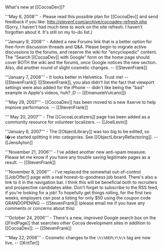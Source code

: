 What's new at [[CocoaDev]]?

'''May 6, 2008''' - Please read this possible plan for [[CocoaDev]] and send feedback if you like: http://stevenf.com/archive/cocoadev-refresh.php (Sorry, I haven't had much time to work on the site refresh.  I haven't forgotten about it.  It's still on my to-do list.)

'''January 9, 2008''' - Added a new Forums link that is a better option for free-form discussion threads and Q&A.  Please begin to migrate active discussions to the forums, and reserve the wiki for "encyclopedic" content.  The "Search [[CocoaDev]] with Google" form on the home page should cover BOTH the wiki and the forums, once Google notices the new section.  Also, did another round of slight cosmetic changes. -- [[StevenFrank]]

'''January 7, 2008''' - It looks better in Helvetica.  Trust me!  -- [[StevenFrank]] ([[StevenFrank]], you also didn't list the fact that viewport settings were also added for the iPhone -- didn't like being the "bad" example in Apple's videos, huh? ;D -- [[EmanueleVulcano]])

'''May 29, 2007''' - [[CocoaDev]] has been moved to a new Xserve to help improve performance. -- [[StevenFrank]]

''' May 20, 2007''' - The [[CocoaLocalizers]] page has been added as a community resource for volunteer localizers. -- [[JoelLevin]]

'''January 6, 2007''' - The [[ObjectLibrary]] was too big to be edited, so I�ve started splitting it into categories. See [[ObjectLibraryRefactoring]]. -- [[JensAyton]]

'''November 21, 2006''' - I've added another new anti-spam measure.  Please let me know if you have any trouble saving legitimate pages as a result.  -- [[StevenFrank]]

'''November 8, 2006''' - I've replaced the somewhat out-of-control [[JobOffer]] page with a real honest-to-goodness job board.  There's also a link to it in the navigation bar.  I think this will be beneficial both to recruiters and prospective candidates alike.  Don't forget to subscribe to the RSS feed, if you're looking for a job!  To hopefully get things rolling, for the first two weeks, employers can post a listing for only $50 using the coupon code GRANDOPENING  -- [[StevenFrank]]  (please email me if you have any comments or concerns about this)

'''October 24, 2006''' - There's a new, improved Google search box on the [[FindPage]] that searches other Cocoa development sites in addition to [[CocoaDev]]. -- [[StevenFrank]]

'''May 22, 2006''' - Cosmetic changes to the <code>\\%\\%REPLY\\%\\%</code> tag are now live. -- [[KritTer]]
